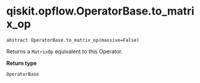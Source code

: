 # qiskit.opflow\.OperatorBase.to\_matrix\_op

`abstract OperatorBase.to_matrix_op(massive=False)`

Returns a `MatrixOp` equivalent to this Operator.

**Return type**

`OperatorBase`
